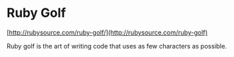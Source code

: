 # Ruby Golf
[http://rubysource.com/ruby-golf/](http://rubysource.com/ruby-golf)

Ruby golf is the art of writing code that uses as few characters as possible.
